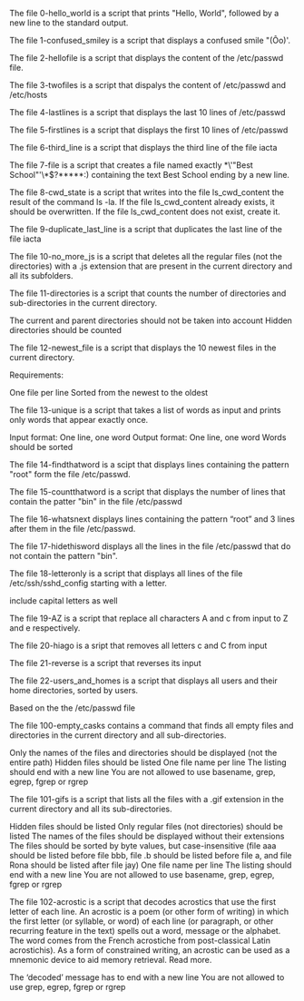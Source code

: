 The file 0-hello_world is a script that prints "Hello, World", followed by a new line to the standard output.

The file 1-confused_smiley is a script that displays a confused smile "(Ôo)\'.

The file 2-hellofile is a script that displays the content of the /etc/passwd file.

The file 3-twofiles is a script that dispalys the content of /etc/passwd and /etc/hosts

The file 4-lastlines is a script that displays the last 10 lines of /etc/passwd

The file 5-firstlines is a script that displays the first 10 lines of /etc/passwd 

The file 6-third_line is a script that displays the third line of the file iacta

The file 7-file is a  script that creates a file named exactly \*\\'"Best School"\'\\*$\?\*\*\*\*\*:) containing the text Best School ending by a new line.

The file 8-cwd_state is a script that writes into the file ls_cwd_content the result of the command ls -la. If the file ls_cwd_content already exists, it should be overwritten. If the file ls_cwd_content does not exist, create it.

The file 9-duplicate_last_line is a script that duplicates the last line of the file iacta

The file 10-no_more_js is a script that deletes all the regular files (not the directories) with a .js extension that are present in the current directory and all its subfolders.

The file 11-directories is a script that counts the number of directories and sub-directories in the current directory.

The current and parent directories should not be taken into account
Hidden directories should be counted

The file 12-newest_file is a script that displays the 10 newest files in the current directory.

Requirements:

One file per line
Sorted from the newest to the oldest

The file 13-unique is a script that  takes a list of words as input and prints only words that appear exactly once.

Input format: One line, one word
Output format: One line, one word
Words should be sorted

The file 14-findthatword is a scipt that displays lines containing the pattern "root" form the file \/etc\/passwd.

The file 15-countthatword is a script that displays the number of lines that contain the patter \"bin\" in the file /etc/passwd

The file 16-whatsnext displays lines containing the pattern “root” and 3 lines after them in the file /etc/passwd.

The file 17-hidethisword displays all the lines in the file /etc/passwd that do not contain the pattern \"bin\".

The file 18-letteronly is a script that displays  all lines of the file /etc/ssh/sshd_config starting with a letter.

include capital letters as well

The file 19-AZ is a script that replace all characters A and c from input to Z and e respectively.

The file 20-hiago is a sript that removes all letters c and C from input

The file 21-reverse is a script that reverses its input

The file 22-users_and_homes is a script that displays all users and their home directories, sorted by users.

Based on the the /etc/passwd file

The file 100-empty_casks contains a command that finds all empty files and directories in the current directory and all sub-directories.

Only the names of the files and directories should be displayed (not the entire path)
Hidden files should be listed
One file name per line
The listing should end with a new line
You are not allowed to use basename, grep, egrep, fgrep or rgrep

The file 101-gifs is a script that lists all the files with a .gif extension in the current directory and all its sub-directories.

Hidden files should be listed
Only regular files (not directories) should be listed
The names of the files should be displayed without their extensions
The files should be sorted by byte values, but case-insensitive (file aaa should be listed before file bbb, file .b should be listed before file a, and file Rona should be listed after file jay)
One file name per line
The listing should end with a new line
You are not allowed to use basename, grep, egrep, fgrep or rgrep


The file 102-acrostic is a script that decodes acrostics that use the first letter of each line.
An acrostic is a poem (or other form of writing) in which the first letter (or syllable, or word) of each line (or paragraph, or other recurring feature in the text) spells out a word, message or the alphabet. The word comes from the French acrostiche from post-classical Latin acrostichis). As a form of constrained writing, an acrostic can be used as a mnemonic device to aid memory retrieval. Read more.

The ‘decoded’ message has to end with a new line
You are not allowed to use grep, egrep, fgrep or rgrep

